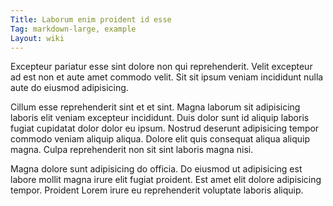 ```yaml
---
Title: Laborum enim proident id esse
Tag: markdown-large, example
Layout: wiki
---
```

Excepteur pariatur esse sint dolore non qui reprehenderit. Velit excepteur ad est non et aute amet commodo velit. Sit sit ipsum veniam incididunt nulla aute do eiusmod adipisicing.

Cillum esse reprehenderit sint et et sint. Magna laborum sit adipisicing laboris elit veniam excepteur incididunt. Duis dolor sunt id aliquip laboris fugiat cupidatat dolor dolor eu ipsum. Nostrud deserunt adipisicing tempor commodo veniam aliquip aliqua. Dolore elit quis consequat aliqua aliquip magna. Culpa reprehenderit non sit sint laboris magna nisi.

Magna dolore sunt adipisicing do officia. Do eiusmod ut adipisicing est labore mollit magna irure elit fugiat proident. Est amet elit dolore adipisicing tempor. Proident Lorem irure eu reprehenderit voluptate laboris aliquip.